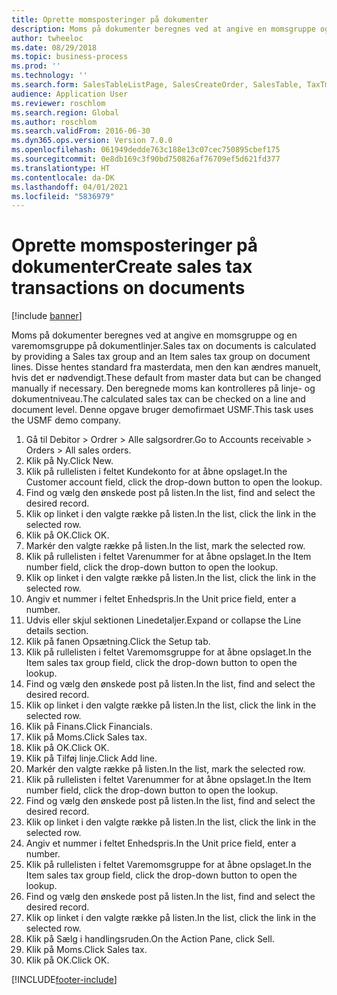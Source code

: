 ```yaml
---
title: Oprette momsposteringer på dokumenter
description: Moms på dokumenter beregnes ved at angive en momsgruppe og en varemomsgruppe på dokumentlinjer.
author: twheeloc
ms.date: 08/29/2018
ms.topic: business-process
ms.prod: ''
ms.technology: ''
ms.search.form: SalesTableListPage, SalesCreateOrder, SalesTable, TaxTmpWorkTrans
audience: Application User
ms.reviewer: roschlom
ms.search.region: Global
ms.author: roschlom
ms.search.validFrom: 2016-06-30
ms.dyn365.ops.version: Version 7.0.0
ms.openlocfilehash: 061949dedde763c188e13c07cec750895cbef175
ms.sourcegitcommit: 0e8db169c3f90bd750826af76709ef5d621fd377
ms.translationtype: HT
ms.contentlocale: da-DK
ms.lasthandoff: 04/01/2021
ms.locfileid: "5836979"
---
```

# <a name="create-sales-tax-transactions-on-documents"></a><span data-ttu-id="99c01-103">Oprette momsposteringer på dokumenter</span><span class="sxs-lookup"><span data-stu-id="99c01-103">Create sales tax transactions on documents</span></span>

[!include [banner](../../includes/banner.md)]

<span data-ttu-id="99c01-104">Moms på dokumenter beregnes ved at angive en momsgruppe og en varemomsgruppe på dokumentlinjer.</span><span class="sxs-lookup"><span data-stu-id="99c01-104">Sales tax on documents is calculated by providing a Sales tax group and an Item sales tax group on document lines.</span></span> <span data-ttu-id="99c01-105">Disse hentes standard fra masterdata, men den kan ændres manuelt, hvis det er nødvendigt.</span><span class="sxs-lookup"><span data-stu-id="99c01-105">These default from master data but can be changed manually if necessary.</span></span> <span data-ttu-id="99c01-106">Den beregnede moms kan kontrolleres på linje- og dokumentniveau.</span><span class="sxs-lookup"><span data-stu-id="99c01-106">The calculated sales tax can be checked on a line and document level.</span></span> <span data-ttu-id="99c01-107">Denne opgave bruger demofirmaet USMF.</span><span class="sxs-lookup"><span data-stu-id="99c01-107">This task uses the USMF demo company.</span></span>

1. <span data-ttu-id="99c01-108">Gå til Debitor > Ordrer > Alle salgsordrer.</span><span class="sxs-lookup"><span data-stu-id="99c01-108">Go to Accounts receivable > Orders > All sales orders.</span></span>
2. <span data-ttu-id="99c01-109">Klik på Ny.</span><span class="sxs-lookup"><span data-stu-id="99c01-109">Click New.</span></span>
3. <span data-ttu-id="99c01-110">Klik på rullelisten i feltet Kundekonto for at åbne opslaget.</span><span class="sxs-lookup"><span data-stu-id="99c01-110">In the Customer account field, click the drop-down button to open the lookup.</span></span>
4. <span data-ttu-id="99c01-111">Find og vælg den ønskede post på listen.</span><span class="sxs-lookup"><span data-stu-id="99c01-111">In the list, find and select the desired record.</span></span>
5. <span data-ttu-id="99c01-112">Klik op linket i den valgte række på listen.</span><span class="sxs-lookup"><span data-stu-id="99c01-112">In the list, click the link in the selected row.</span></span>
6. <span data-ttu-id="99c01-113">Klik på OK.</span><span class="sxs-lookup"><span data-stu-id="99c01-113">Click OK.</span></span>
7. <span data-ttu-id="99c01-114">Markér den valgte række på listen.</span><span class="sxs-lookup"><span data-stu-id="99c01-114">In the list, mark the selected row.</span></span>
8. <span data-ttu-id="99c01-115">Klik på rullelisten i feltet Varenummer for at åbne opslaget.</span><span class="sxs-lookup"><span data-stu-id="99c01-115">In the Item number field, click the drop-down button to open the lookup.</span></span>
9. <span data-ttu-id="99c01-116">Klik op linket i den valgte række på listen.</span><span class="sxs-lookup"><span data-stu-id="99c01-116">In the list, click the link in the selected row.</span></span>
10. <span data-ttu-id="99c01-117">Angiv et nummer i feltet Enhedspris.</span><span class="sxs-lookup"><span data-stu-id="99c01-117">In the Unit price field, enter a number.</span></span>
11. <span data-ttu-id="99c01-118">Udvis eller skjul sektionen Linedetaljer.</span><span class="sxs-lookup"><span data-stu-id="99c01-118">Expand or collapse the Line details section.</span></span>
12. <span data-ttu-id="99c01-119">Klik på fanen Opsætning.</span><span class="sxs-lookup"><span data-stu-id="99c01-119">Click the Setup tab.</span></span>
13. <span data-ttu-id="99c01-120">Klik på rullelisten i feltet Varemomsgruppe for at åbne opslaget.</span><span class="sxs-lookup"><span data-stu-id="99c01-120">In the Item sales tax group field, click the drop-down button to open the lookup.</span></span>
14. <span data-ttu-id="99c01-121">Find og vælg den ønskede post på listen.</span><span class="sxs-lookup"><span data-stu-id="99c01-121">In the list, find and select the desired record.</span></span>
15. <span data-ttu-id="99c01-122">Klik op linket i den valgte række på listen.</span><span class="sxs-lookup"><span data-stu-id="99c01-122">In the list, click the link in the selected row.</span></span>
16. <span data-ttu-id="99c01-123">Klik på Finans.</span><span class="sxs-lookup"><span data-stu-id="99c01-123">Click Financials.</span></span>
17. <span data-ttu-id="99c01-124">Klik på Moms.</span><span class="sxs-lookup"><span data-stu-id="99c01-124">Click Sales tax.</span></span>
18. <span data-ttu-id="99c01-125">Klik på OK.</span><span class="sxs-lookup"><span data-stu-id="99c01-125">Click OK.</span></span>
19. <span data-ttu-id="99c01-126">Klik på Tilføj linje.</span><span class="sxs-lookup"><span data-stu-id="99c01-126">Click Add line.</span></span>
20. <span data-ttu-id="99c01-127">Markér den valgte række på listen.</span><span class="sxs-lookup"><span data-stu-id="99c01-127">In the list, mark the selected row.</span></span>
21. <span data-ttu-id="99c01-128">Klik på rullelisten i feltet Varenummer for at åbne opslaget.</span><span class="sxs-lookup"><span data-stu-id="99c01-128">In the Item number field, click the drop-down button to open the lookup.</span></span>
22. <span data-ttu-id="99c01-129">Find og vælg den ønskede post på listen.</span><span class="sxs-lookup"><span data-stu-id="99c01-129">In the list, find and select the desired record.</span></span>
23. <span data-ttu-id="99c01-130">Klik op linket i den valgte række på listen.</span><span class="sxs-lookup"><span data-stu-id="99c01-130">In the list, click the link in the selected row.</span></span>
24. <span data-ttu-id="99c01-131">Angiv et nummer i feltet Enhedspris.</span><span class="sxs-lookup"><span data-stu-id="99c01-131">In the Unit price field, enter a number.</span></span>
25. <span data-ttu-id="99c01-132">Klik på rullelisten i feltet Varemomsgruppe for at åbne opslaget.</span><span class="sxs-lookup"><span data-stu-id="99c01-132">In the Item sales tax group field, click the drop-down button to open the lookup.</span></span>
26. <span data-ttu-id="99c01-133">Find og vælg den ønskede post på listen.</span><span class="sxs-lookup"><span data-stu-id="99c01-133">In the list, find and select the desired record.</span></span>
27. <span data-ttu-id="99c01-134">Klik op linket i den valgte række på listen.</span><span class="sxs-lookup"><span data-stu-id="99c01-134">In the list, click the link in the selected row.</span></span>
28. <span data-ttu-id="99c01-135">Klik på Sælg i handlingsruden.</span><span class="sxs-lookup"><span data-stu-id="99c01-135">On the Action Pane, click Sell.</span></span>
29. <span data-ttu-id="99c01-136">Klik på Moms.</span><span class="sxs-lookup"><span data-stu-id="99c01-136">Click Sales tax.</span></span>
30. <span data-ttu-id="99c01-137">Klik på OK.</span><span class="sxs-lookup"><span data-stu-id="99c01-137">Click OK.</span></span>



[!INCLUDE[footer-include](../../../includes/footer-banner.md)]